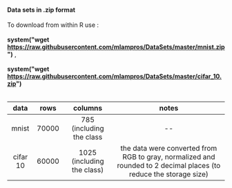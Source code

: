 #### Data sets in .zip format 

To download from within R use : 
<br><br>
**system("wget https://raw.githubusercontent.com/mlampros/DataSets/master/mnist.zip")** ,
<br><br>
**system("wget https://raw.githubusercontent.com/mlampros/DataSets/master/cifar_10.zip")** 
<br>
<br>

| data         |     rows         | columns                  |    notes    |
|:-----------: | :---------------:| :-----------------------:| :---------: |
|mnist         |70000             |785 (including the class  |  --         |
|cifar 10      |60000             |1025 (including the class)| the data were converted from RGB to gray, normalized and rounded to 2 decimal places (to reduce the storage size) |
